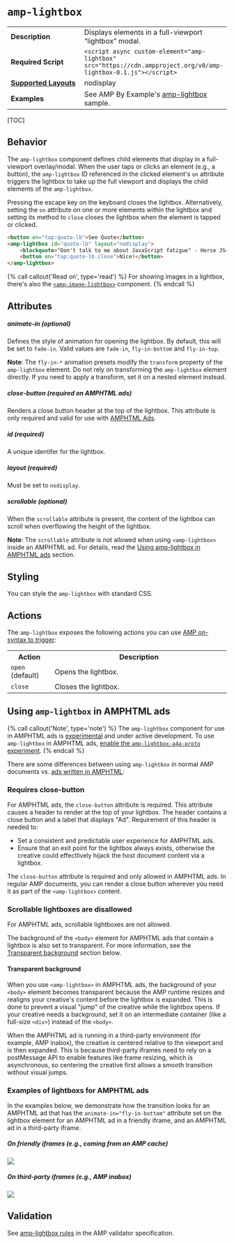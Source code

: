 <!---
Copyright 2015 The AMP HTML Authors. All Rights Reserved.

Licensed under the Apache License, Version 2.0 (the "License");
you may not use this file except in compliance with the License.
You may obtain a copy of the License at

      http://www.apache.org/licenses/LICENSE-2.0

Unless required by applicable law or agreed to in writing, software
distributed under the License is distributed on an "AS-IS" BASIS,
WITHOUT WARRANTIES OR CONDITIONS OF ANY KIND, either express or implied.
See the License for the specific language governing permissions and
limitations under the License.
-->

# <a name="amp-lightbox"></a> `amp-lightbox`

<table>
  <tr>
    <td width="40%"><strong>Description</strong></td>
    <td>Displays elements in a full-viewport “lightbox” modal.</td>
  </tr>
  <tr>
    <td width="40%"><strong>Required Script</strong></td>
    <td><code>&lt;script async custom-element="amp-lightbox" src="https://cdn.ampproject.org/v0/amp-lightbox-0.1.js">&lt;/script></code></td>
  </tr>
  <tr>
    <td class="col-fourty"><strong><a href="https://www.ampproject.org/docs/guides/responsive/control_layout.html">Supported Layouts</a></strong></td>
    <td>nodisplay</td>
  </tr>
  <tr>
    <td width="40%"><strong>Examples</strong></td>
    <td>See AMP By Example's <a href="https://ampbyexample.com/components/amp-lightbox/">amp-lightbox</a> sample.</td>
  </tr>
</table>

[TOC]

## Behavior

The `amp-lightbox` component defines child elements that display in a full-viewport overlay/modal. When the user taps or clicks an element (e.g., a button), the `amp-lightbox` ID referenced in the clicked element's `on` attribute triggers the lightbox to take up the full viewport and displays the child elements of the `amp-lightbox`.

Pressing the escape key on the keyboard closes the lightbox. Alternatively, setting the `on` attribute on one or more elements within the lightbox and setting its method to `close` closes the lightbox when the element is tapped or clicked.

```html
<button on="tap:quote-lb">See Quote</button>
<amp-lightbox id="quote-lb" layout="nodisplay">
    <blockquote>"Don't talk to me about JavaScript fatigue" - Horse JS</blockquote>
    <button on="tap:quote-lb.close">Nice!</button>
</amp-lightbox>
```

{% call callout('Read on', type='read') %}
For showing images in a lightbox, there's also the [`<amp-image-lightbox>`](https://www.ampproject.org/docs/reference/components/amp-lightbox) component.
{% endcall %}


## Attributes

##### animate-in (optional)

Defines the style of animation for opening the lightbox. By default, this will
be set to `fade-in`. Valid values are `fade-in`, `fly-in-bottom` and
`fly-in-top`.

**Note**: The `fly-in-*` animation presets modify the `transform` property of the 
`amp-lightbox` element. Do not rely on transforming the `amp-lightbox` element
directly. If you need to apply a transform, set it on a nested element instead.

##### close-button (required on AMPHTML ads)

Renders a close button header at the top of the lightbox. This attribute is only
required and valid for use with [AMPHTML Ads](#a4a).

##### id (required)

A unique identifer for the lightbox.

##### layout (required)

Must be set to `nodisplay`.

##### scrollable (optional)

When the `scrollable` attribute is present, the content of the lightbox can scroll when overflowing the height of the lightbox.

**Note**: The `scrollable` attribute is not allowed when using `<amp-lightbox>` inside an AMPHTML ad. For details, read the [Using amp-lightbox in AMPHTML ads](#a4a) section.

## Styling

You can style the `amp-lightbox` with standard CSS.

## Actions
The `amp-lightbox` exposes the following actions you can use [AMP on-syntax to trigger](https://www.ampproject.org/docs/reference/amp-actions-and-events):

<table>
  <tr>
    <th width="20%">Action</th>
    <th>Description</th>
  </tr>
  <tr>
    <td><code>open</code> (default)</td>
    <td>Opens the lightbox.</td>
  </tr>
  <tr>
    <td><code>close</code></td>
    <td>Closes the lightbox.</td>
  </tr>
</table>

## <a id="a4a"></a> Using `amp-lightbox` in AMPHTML ads

{% call callout('Note', type='note') %}
The `amp-lightbox` component for use in AMPHTML ads is [experimental](https://www.ampproject.org/docs/reference/experimental) and under active development. To use `amp-lightbox` in AMPHTML ads, [enable the `amp-lightbox-a4a-proto` experiment](http://cdn.ampproject.org/experiments.html).
{% endcall %}

There are some differences between using `amp-lightbox` in normal AMP documents vs. [ads written in AMPHTML](../amp-a4a/amp-a4a-format.md):

### Requires close-button

For AMPHTML ads, the `close-button` attribute is required. This attribute causes a header to render at the top of your lightbox. The header contains a close button and a label that displays "Ad". Requirement of this header is needed to:

- Set a consistent and predictable user experience for AMPHTML ads.
- Ensure that an exit point for the lightbox always exists, otherwise the creative could effectlively hijack the host document content via a lightbox.

The `close-button` attribute is required and only allowed in AMPHTML ads. In regular AMP documents, you can render a close button wherever you need it as part of the `<amp-lightbox>` content.

### Scrollable lightboxes are disallowed

For AMPHTML ads, scrollable lightboxes are not allowed.

The background of the `<body>` element for AMPHTML ads that contain a lightbox is also set to transparent. For more information, see the [Transparent background](#transparent-background) section below.

#### Transparent background

When you use `<amp-lightbox>` in AMPHTML ads, the background of your `<body>` element becomes transparent because the AMP runtime resizes and realigns your creative's content before the lightbox is expanded. This is done to prevent a visual "jump" of the creative while the lightbox opens. If your creative needs a background, set it on an intermediate container (like a full-size `<div>`) instead of the `<body>`.

When the AMPHTML ad is running in a third-party environment (for example, AMP inabox), the creative is centered relative to the viewport and is then expanded. This is because third-party iframes need to rely on a postMessage API to enable features like frame resizing, which is asynchronous, so centering the creative first allows a smooth transition without visual jumps.

### Examples of lightboxs for AMPHTML ads

In the examples below, we demonstrate how the transition looks for an AMPHTML ad that has the `animate-in="fly-in-bottom"` attribute set on the lightbox element for an AMPHTML ad in a friendly iframe, and an AMPHTML ad in a third-party iframe.

##### On friendly iframes (e.g., coming from an AMP cache)

![](../../spec/img/lightbox-ad-fie.gif)

##### On third-party iframes (e.g., AMP inabox)

![](../../spec/img/lightbox-ad-3p.gif)

## Validation

See [amp-lightbox rules](https://github.com/ampproject/amphtml/blob/master/extensions/amp-lightbox/validator-amp-lightbox.protoascii) in the AMP validator specification.

